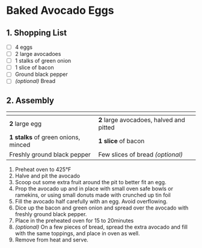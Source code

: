 # Baked Avocado Eggs

## 1. Shopping List
- [ ] 4 eggs
- [ ] 2 large avocadoes
- [ ] 1 stalks of green onion
- [ ] 1 slice of bacon
- [ ] Ground black pepper
- [ ] *(optional)* Bread

## 2. Assembly
|<!-- -->|<!-- -->|
|---|---|
|**2** large egg|**2** large avocadoes, halved and pitted|
|**1 stalks** of green onions, minced|**1 slice** of bacon|
|Freshly ground black pepper|Few slices of bread *(optional)*|

1. Preheat oven to 425°F
2. Halve and pit the avocado
3. Scoop out some extra fruit around the pit to better fit an egg.
4. Prop the avocado up and in place with small oven safe bowls or ramekins, or using small donuts made with crunched up tin foil
5. Fill the avocado half carefully with an egg. Avoid overflowing.
6. Dice up the bacon and green onion and spread over the avocado with freshly ground black pepper.
7. Place in the preheated oven for 15 to 20minutes
8. *(optional)* On a few pieces of bread, spread the extra avocado and fill with the same toppings, and place in oven as well.
9. Remove from heat and serve.